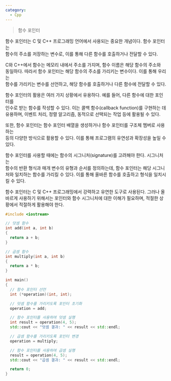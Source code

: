 ```yaml
---
category:
  - Cpp
---
```


>함수 포인터

함수 포인터는 C 및 C++ 프로그래밍 언어에서 사용되는 중요한 개념이다. 함수 포인터는   
함수의 주소를 저장하는 변수로, 이를 통해 다른 함수를 호출하거나 전달할 수 있다.

C와 C++에서 함수는 메모리 내에서 주소를 가지며, 함수 이름은 해당 함수의 주소와   
동일하다. 따라서 함수 포인터는 해당 함수의 주소를 가리키는 변수이다. 이를 통해 우리는   
함수를 가리키는 변수를 선언하고, 해당 함수를 호출하거나 다른 함수에 전달할 수 있다.


함수 포인터의 활용은 여러 가지 상황에서 유용하다. 예를 들어, 다른 함수에 대한 포인터를   
인수로 받는 함수를 작성할 수 있다. 이는 콜백 함수(callback function)를 구현하는 데    
유용하며, 이벤트 처리, 정렬 알고리즘, 동적으로 선택되는 작업 등에 활용될 수 있다.


또한, 함수 포인터는 함수 포인터 배열을 생성하거나 함수 포인터를 구조체 멤버로 사용하는   
등의 다양한 방식으로 활용할 수 있다. 이를 통해 프로그램의 유연성과 확장성을 높일 수 있다.   

함수 포인터를 사용할 때에는 함수의 시그니처(signature)를 고려해야 한다. 시그니처는   
함수의 반환 형식과 매개 변수의 유형과 순서를 정의하는데, 함수 포인터는 해당 시그니처와 
일치하는 함수를 가리킬 수 있다. 이를 통해 올바른 함수를 호출하고 형식을 일치시킬 수 
있다.

함수 포인터는 C 및 C++ 프로그래밍에서 강력하고 유연한 도구로 사용된다. 그러나 올바르게 
사용하기 위해서는 포인터와 함수 시그니처에 대한 이해가 필요하며, 적절한 상황에서 
적절하게 활용해야 한다.

```c++
#include <iostream>

// 덧셈 함수
int add(int a, int b)
{
  return a + b;
}

// 곱셈 함수
int multiply(int a, int b)
{
  return a * b;
}

int main()
{
  // 함수 포인터 선언
  int (*operation)(int, int);

  // 덧셈 함수를 가리키도록 포인터 초기화
  operation = add;

  // 함수 포인터를 사용하여 덧셈 실행
  int result = operation(4, 5);
  std::cout << "덧셈 결과: " << result << std::endl;

  // 곱셈 함수를 가리키도록 포인터 변경
  operation = multiply;

  // 함수 포인터를 사용하여 곱셈 실행
  result = operation(4, 5);
  std::cout << "곱셈 결과: " << result << std::endl;

  return 0;
}

```


